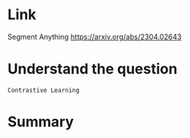 Link
===============
<p>

Segment Anything
https://arxiv.org/abs/2304.02643

</p>

Understand the question
===============

    Contrastive Learning

Summary
===============

        
